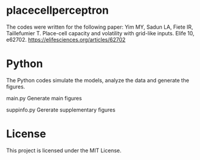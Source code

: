 # placecellperceptron
The codes were written for the following paper: Yim MY, Sadun LA, Fiete IR, Taillefumier T. Place-cell capacity and volatility with grid-like inputs. Elife 10, e62702. 
https://elifesciences.org/articles/62702

# Python
The Python codes simulate the models, analyze the data and generate the figures.

main.py
Generate main figures

suppinfo.py
Gererate supplementary figures

# License
This project is licensed under the MIT License.
